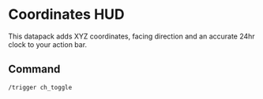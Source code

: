 # Coordinates HUD


This datapack adds XYZ coordinates, facing direction and an accurate 24hr clock to your action bar.

## Command

`/trigger ch_toggle` 
